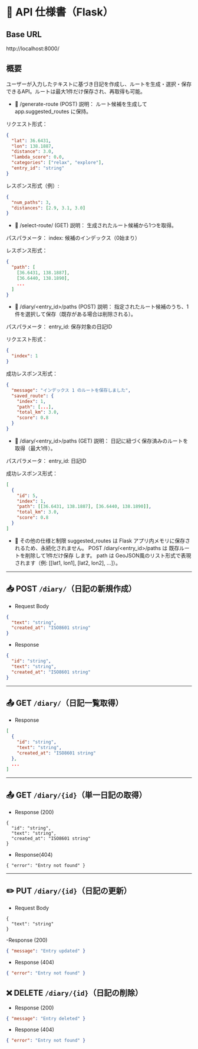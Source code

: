 # 📘 API 仕様書（Flask）
## Base URL
http://localhost:8000/

## 概要
ユーザーが入力したテキストに基づき日記を作成し、ルートを生成・選択・保存できるAPI。ルートは最大1件だけ保存され、再取得も可能。

- 📍 /generate-route (POST)
説明：
ルート候補を生成して app.suggested_routes に保持。

リクエスト形式：
```json
{
  "lat": 36.6431,
  "lon": 138.1887,
  "distance": 3.0,
  "lambda_score": 0.0,
  "categories": ["relax", "explore"],
  "entry_id": "string"
}
```
レスポンス形式（例）:
```json
{
  "num_paths": 3,
  "distances": [2.9, 3.1, 3.0]
}
```
- 📍 /select-route/<index> (GET)
説明：
生成されたルート候補から1つを取得。

パスパラメータ：
index: 候補のインデックス（0始まり）

レスポンス形式：
```json
{
  "path": [
    [36.6431, 138.1887],
    [36.6440, 138.1890],
    ...
  ]
}
```
- 📍 /diary/<entry_id>/paths (POST)
説明：
指定されたルート候補のうち、1件を選択して保存（既存がある場合は削除される）。

パスパラメータ：
entry_id: 保存対象の日記ID

リクエスト形式：
```json
{
  "index": 1
}
```
成功レスポンス形式：
```json
{
  "message": "インデックス 1 のルートを保存しました",
  "saved_route": {
    "index": 1,
    "path": [...],
    "total_km": 3.0,
    "score": 0.8
  }
}
```
- 📍 /diary/<entry_id>/paths (GET)
説明：
日記に紐づく保存済みのルートを取得（最大1件）。

パスパラメータ：
entry_id: 日記ID

成功レスポンス形式：
```json
[
  {
    "id": 5,
    "index": 1,
    "path": [[36.6431, 138.1887], [36.6440, 138.1890]],
    "total_km": 3.0,
    "score": 0.8
  }
]
```
- 🔐 その他の仕様と制限
suggested_routes は Flask アプリ内メモリに保存されるため、永続化されません。
POST /diary/<entry_id>/paths は 既存ルートを削除して1件だけ保存 します。
path は GeoJSON風のリスト形式で表現されます（例: [[lat1, lon1], [lat2, lon2], ...]）。
---
## 📥 POST `/diary/`（日記の新規作成）

- Request Body
```json
{
  "text": "string",
  "created_at": "ISO8601 string"
}
```
- Response
```json
{
  "id": "string",
  "text": "string",
  "created_at": "ISO8601 string"
}
```
---
## 📤 GET `/diary/`（日記一覧取得）
- Response
```json
[
  {
    "id": "string",
    "text": "string",
    "created_at": "ISO8601 string"
  },
  ...
]
```
---
## 📤 GET `/diary/{id}`（単一日記の取得）
- Response (200)
```
{
  "id": "string",
  "text": "string",
  "created_at": "ISO8601 string"
}
```
- Response(404)
```
{ "error": "Entry not found" }
```
---
## ✏️ PUT `/diary/{id}`（日記の更新）
- Request Body
```
{
  "text": "string"
}
```
-Response (200)
```json
{ "message": "Entry updated" }
```
- Response (404)
```json
{ "error": "Entry not found" }
```
## ❌ DELETE `/diary/{id}`（日記の削除）
- Response (200)
```json
{ "message": "Entry deleted" }
```
- Response (404)
```json
{ "error": "Entry not found" }
```